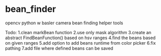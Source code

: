 # bean_finder
opencv python w basler camera bean finding helper tools

Todo:
1.clean markBean function
2.use only mask algorithm
3.create an abstract FindBeanFunction() based on hsv ranges
4.find the beans based on given ranges
5.add option to add beans runtime from color picker
6.fix pathing
7.add file where defined beans can be saved 
